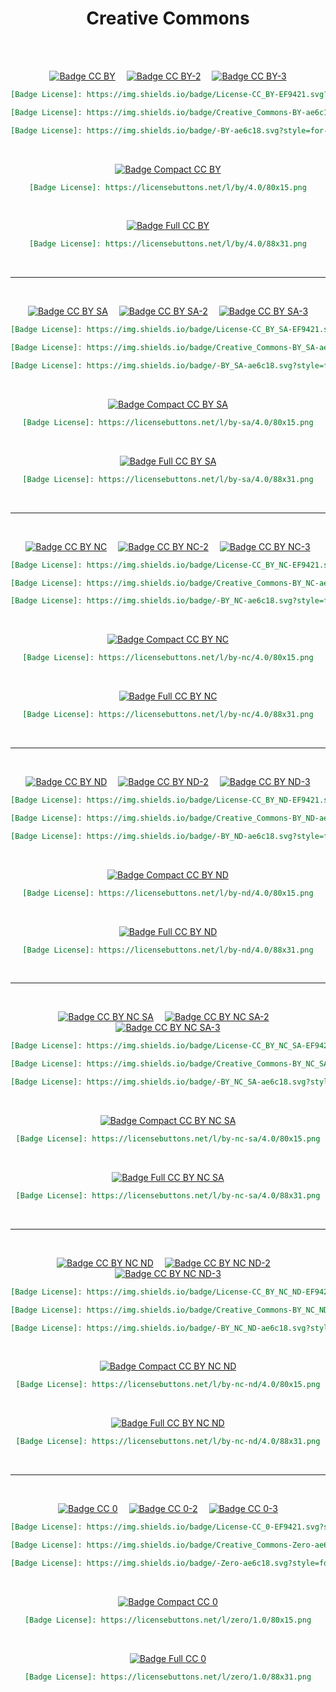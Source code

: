 
<div align = center>

# Creative Commons

<br>
<br>

[![Badge CC BY]][CC BY]   
[![Badge CC BY-2]][CC BY]   
[![Badge CC BY-3]][CC BY]

```markdown
[Badge License]: https://img.shields.io/badge/License-CC_BY-EF9421.svg?style=for-the-badge
```
	
```markdown
[Badge License]: https://img.shields.io/badge/Creative_Commons-BY-ae6c18.svg?style=for-the-badge&labelColor=EF9421
```
	
```markdown
[Badge License]: https://img.shields.io/badge/-BY-ae6c18.svg?style=for-the-badge&labelColor=EF9421&logoColor=white&logo=CreativeCommons
```

<br>

[![Badge Compact CC BY]][CC BY]

```markdown
[Badge License]: https://licensebuttons.net/l/by/4.0/80x15.png
```

<br>

[![Badge Full CC BY]][CC BY]

```markdown
[Badge License]: https://licensebuttons.net/l/by/4.0/88x31.png
```

<br>

---

<br>

[![Badge CC BY SA]][CC BY SA]   
[![Badge CC BY SA-2]][CC BY SA]   
[![Badge CC BY SA-3]][CC BY SA]

```markdown
[Badge License]: https://img.shields.io/badge/License-CC_BY_SA-EF9421.svg?style=for-the-badge
```
	
```markdown
[Badge License]: https://img.shields.io/badge/Creative_Commons-BY_SA-ae6c18.svg?style=for-the-badge&labelColor=EF9421
```
	
```markdown
[Badge License]: https://img.shields.io/badge/-BY_SA-ae6c18.svg?style=for-the-badge&labelColor=EF9421&logoColor=white&logo=CreativeCommons
```

<br>

[![Badge Compact CC BY SA]][CC BY SA]

```markdown
[Badge License]: https://licensebuttons.net/l/by-sa/4.0/80x15.png
```

<br>

[![Badge Full CC BY SA]][CC BY SA]

```markdown
[Badge License]: https://licensebuttons.net/l/by-sa/4.0/88x31.png
```

<br>

---

<br>

[![Badge CC BY NC]][CC BY NC]   
[![Badge CC BY NC-2]][CC BY NC]   
[![Badge CC BY NC-3]][CC BY NC]

```markdown
[Badge License]: https://img.shields.io/badge/License-CC_BY_NC-EF9421.svg?style=for-the-badge
```
	
```markdown
[Badge License]: https://img.shields.io/badge/Creative_Commons-BY_NC-ae6c18.svg?style=for-the-badge&labelColor=EF9421
```
	
```markdown
[Badge License]: https://img.shields.io/badge/-BY_NC-ae6c18.svg?style=for-the-badge&labelColor=EF9421&logoColor=white&logo=CreativeCommons
```

<br>

[![Badge Compact CC BY NC]][CC BY NC]

```markdown
[Badge License]: https://licensebuttons.net/l/by-nc/4.0/80x15.png
```

<br>

[![Badge Full CC BY NC]][CC BY NC]

```markdown
[Badge License]: https://licensebuttons.net/l/by-nc/4.0/88x31.png
```

<br>

---

<br>

[![Badge CC BY ND]][CC BY ND]   
[![Badge CC BY ND-2]][CC BY ND]   
[![Badge CC BY ND-3]][CC BY ND]

```markdown
[Badge License]: https://img.shields.io/badge/License-CC_BY_ND-EF9421.svg?style=for-the-badge
```
	
```markdown
[Badge License]: https://img.shields.io/badge/Creative_Commons-BY_ND-ae6c18.svg?style=for-the-badge&labelColor=EF9421
```
	
```markdown
[Badge License]: https://img.shields.io/badge/-BY_ND-ae6c18.svg?style=for-the-badge&labelColor=EF9421&logoColor=white&logo=CreativeCommons
```

<br>

[![Badge Compact CC BY ND]][CC BY ND]

```markdown
[Badge License]: https://licensebuttons.net/l/by-nd/4.0/80x15.png
```

<br>

[![Badge Full CC BY ND]][CC BY ND]

```markdown
[Badge License]: https://licensebuttons.net/l/by-nd/4.0/88x31.png
```

<br>

---

<br>

[![Badge CC BY NC SA]][CC BY NC SA]   
[![Badge CC BY NC SA-2]][CC BY NC SA]   
[![Badge CC BY NC SA-3]][CC BY NC SA]

```markdown
[Badge License]: https://img.shields.io/badge/License-CC_BY_NC_SA-EF9421.svg?style=for-the-badge
```
	
```markdown
[Badge License]: https://img.shields.io/badge/Creative_Commons-BY_NC_SA-ae6c18.svg?style=for-the-badge&labelColor=EF9421
```
	
```markdown
[Badge License]: https://img.shields.io/badge/-BY_NC_SA-ae6c18.svg?style=for-the-badge&labelColor=EF9421&logoColor=white&logo=CreativeCommons
```

<br>

[![Badge Compact CC BY NC SA]][CC BY NC SA]

```markdown
[Badge License]: https://licensebuttons.net/l/by-nc-sa/4.0/80x15.png
```

<br>

[![Badge Full CC BY NC SA]][CC BY NC SA]

```markdown
[Badge License]: https://licensebuttons.net/l/by-nc-sa/4.0/88x31.png
```

<br>

---

<br>

[![Badge CC BY NC ND]][CC BY NC ND]   
[![Badge CC BY NC ND-2]][CC BY NC ND]   
[![Badge CC BY NC ND-3]][CC BY NC ND]

```markdown
[Badge License]: https://img.shields.io/badge/License-CC_BY_NC_ND-EF9421.svg?style=for-the-badge
```
	
```markdown
[Badge License]: https://img.shields.io/badge/Creative_Commons-BY_NC_ND-ae6c18.svg?style=for-the-badge&labelColor=EF9421
```
	
```markdown
[Badge License]: https://img.shields.io/badge/-BY_NC_ND-ae6c18.svg?style=for-the-badge&labelColor=EF9421&logoColor=white&logo=CreativeCommons
```

<br>

[![Badge Compact CC BY NC ND]][CC BY NC ND]

```markdown
[Badge License]: https://licensebuttons.net/l/by-nc-nd/4.0/80x15.png
```

<br>

[![Badge Full CC BY NC ND]][CC BY NC ND]

```markdown
[Badge License]: https://licensebuttons.net/l/by-nc-nd/4.0/88x31.png
```

<br>

---

<br>

[![Badge CC 0]][CC 0]   
[![Badge CC 0-2]][CC 0]   
[![Badge CC 0-3]][CC 0]

```markdown
[Badge License]: https://img.shields.io/badge/License-CC_0-EF9421.svg?style=for-the-badge
```
	
```markdown
[Badge License]: https://img.shields.io/badge/Creative_Commons-Zero-ae6c18.svg?style=for-the-badge&labelColor=EF9421
```
	
```markdown
[Badge License]: https://img.shields.io/badge/-Zero-ae6c18.svg?style=for-the-badge&labelColor=EF9421&logoColor=white&logo=CreativeCommons
```

<br>

[![Badge Compact CC 0]][CC 0]

```markdown
[Badge License]: https://licensebuttons.net/l/zero/1.0/80x15.png
```

<br>

[![Badge Full CC 0]][CC 0]

```markdown
[Badge License]: https://licensebuttons.net/l/zero/1.0/88x31.png
```

<br>

</div>


<!----------------------------------{ Licenses }------------------------------->

[CC BY NC ND]: https://creativecommons.org/licenses/by-nc-nd/4.0/legalcode
[CC BY NC SA]: https://creativecommons.org/licenses/by-nc-sa/4.0/legalcode
[CC BY SA]: https://creativecommons.org/licenses/by-sa/4.0/legalcode
[CC BY NC]: https://creativecommons.org/licenses/by-nc/4.0/legalcode
[CC BY ND]: https://creativecommons.org/licenses/by-nd/4.0/legalcode
[CC BY]: https://creativecommons.org/licenses/by/4.0/legalcode
[CC 0]: https://creativecommons.org/publicdomain/zero/1.0/legalcode


<!----------------------------------{ Badges }--------------------------------->

[Badge CC BY NC ND]: https://img.shields.io/badge/License-CC_BY_NC_ND-EF9421.svg?style=for-the-badge
[Badge CC BY NC SA]: https://img.shields.io/badge/License-CC_BY_NC_SA-EF9421.svg?style=for-the-badge
[Badge CC BY SA]: https://img.shields.io/badge/License-CC_BY_SA-EF9421.svg?style=for-the-badge
[Badge CC BY NC]: https://img.shields.io/badge/License-CC_BY_NC-EF9421.svg?style=for-the-badge
[Badge CC BY ND]: https://img.shields.io/badge/License-CC_BY_ND-EF9421.svg?style=for-the-badge
[Badge CC BY]: https://img.shields.io/badge/License-CC_BY-EF9421.svg?style=for-the-badge
[Badge CC 0]: https://img.shields.io/badge/License-CC_0-EF9421.svg?style=for-the-badge

[Badge CC BY NC ND-2]: https://img.shields.io/badge/Creative_Commons-BY_NC_ND-ae6c18.svg?style=for-the-badge&labelColor=EF9421
[Badge CC BY NC SA-2]: https://img.shields.io/badge/Creative_Commons-BY_NC_SA-ae6c18.svg?style=for-the-badge&labelColor=EF9421
[Badge CC BY SA-2]: https://img.shields.io/badge/Creative_Commons-BY_SA-ae6c18.svg?style=for-the-badge&labelColor=EF9421
[Badge CC BY NC-2]: https://img.shields.io/badge/Creative_Commons-BY_NC-ae6c18.svg?style=for-the-badge&labelColor=EF9421
[Badge CC BY ND-2]: https://img.shields.io/badge/Creative_Commons-BY_ND-ae6c18.svg?style=for-the-badge&labelColor=EF9421
[Badge CC BY-2]: https://img.shields.io/badge/Creative_Commons-BY-ae6c18.svg?style=for-the-badge&labelColor=EF9421
[Badge CC 0-2]: https://img.shields.io/badge/Creative_Commons-Zero-ae6c18.svg?style=for-the-badge&labelColor=EF9421

[Badge CC BY NC ND-3]: https://img.shields.io/badge/-BY_NC_ND-ae6c18.svg?style=for-the-badge&labelColor=EF9421&logoColor=white&logo=CreativeCommons
[Badge CC BY NC SA-3]: https://img.shields.io/badge/-BY_NC_SA-ae6c18.svg?style=for-the-badge&labelColor=EF9421&logoColor=white&logo=CreativeCommons
[Badge CC BY SA-3]: https://img.shields.io/badge/-BY_SA-ae6c18.svg?style=for-the-badge&labelColor=EF9421&logoColor=white&logo=CreativeCommons
[Badge CC BY NC-3]: https://img.shields.io/badge/-BY_NC-ae6c18.svg?style=for-the-badge&labelColor=EF9421&logoColor=white&logo=CreativeCommons
[Badge CC BY ND-3]: https://img.shields.io/badge/-BY_ND-ae6c18.svg?style=for-the-badge&labelColor=EF9421&logoColor=white&logo=CreativeCommons
[Badge CC BY-3]: https://img.shields.io/badge/-BY-ae6c18.svg?style=for-the-badge&labelColor=EF9421&logoColor=white&logo=CreativeCommons
[Badge CC 0-3]: https://img.shields.io/badge/-Zero-ae6c18.svg?style=for-the-badge&labelColor=EF9421&logoColor=white&logo=CreativeCommons


<!------------------------------{ Compact Badges }----------------------------->

[Badge Compact CC BY NC ND]: https://licensebuttons.net/l/by-nc-nd/4.0/80x15.png
[Badge Compact CC BY NC SA]: https://licensebuttons.net/l/by-nc-sa/4.0/80x15.png
[Badge Compact CC BY SA]: https://licensebuttons.net/l/by-sa/4.0/80x15.png
[Badge Compact CC BY NC]: https://licensebuttons.net/l/by-nc/4.0/80x15.png
[Badge Compact CC BY ND]: https://licensebuttons.net/l/by-nd/4.0/80x15.png
[Badge Compact CC BY]: https://licensebuttons.net/l/by/4.0/80x15.png
[Badge Compact CC 0]: https://licensebuttons.net/l/zero/1.0/80x15.png


<!-------------------------------{ Full Badges }------------------------------->

[Badge Full CC BY NC ND]: https://licensebuttons.net/l/by-nc-nd/4.0/88x31.png
[Badge Full CC BY NC SA]: https://licensebuttons.net/l/by-nc-sa/4.0/88x31.png
[Badge Full CC BY SA]: https://licensebuttons.net/l/by-sa/4.0/88x31.png
[Badge Full CC BY NC]: https://licensebuttons.net/l/by-nc/4.0/88x31.png
[Badge Full CC BY ND]: https://licensebuttons.net/l/by-nd/4.0/88x31.png
[Badge Full CC BY]: https://licensebuttons.net/l/by/4.0/88x31.png
[Badge Full CC 0]: https://licensebuttons.net/l/zero/1.0/88x31.png

